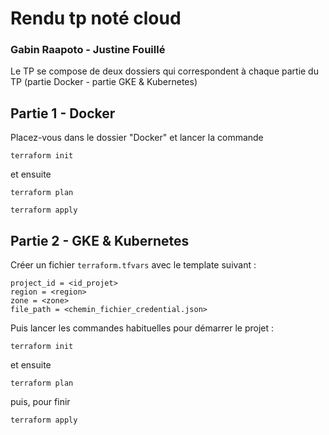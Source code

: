# Rendu tp noté cloud 
### Gabin Raapoto - Justine Fouillé

Le TP se compose de deux dossiers qui correspondent à chaque partie du TP (partie Docker - partie GKE & Kubernetes)

## Partie 1 - Docker

Placez-vous dans le dossier "Docker" et lancer la commande 

```
terraform init 
```
et ensuite 

```
terraform plan 
```

```
terraform apply 
```

## Partie 2 - GKE & Kubernetes


Créer un fichier ` terraform.tfvars ` avec le template suivant : 

```
project_id = <id_projet>
region = <region>
zone = <zone>
file_path = <chemin_fichier_credential.json>
```

Puis lancer les commandes habituelles pour démarrer le projet :


```
terraform init 
```
et ensuite 

```
terraform plan 
```

puis, pour finir 

```
terraform apply 
```

